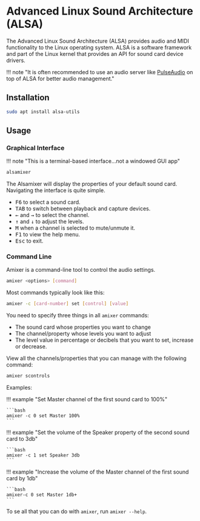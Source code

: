 # Advanced Linux Sound Architecture (ALSA)

The Advanced Linux Sound Architecture (ALSA) provides audio and MIDI functionality to the Linux operating system. ALSA is a software framework and part of the Linux kernel that provides an API for sound card device drivers.

!!! note "It is often recommended to use an audio server like [PulseAudio](pulse-audio.md) on top of ALSA for better audio management."

## Installation

```bash title="Ubuntu/Debian"
sudo apt install alsa-utils
```

## Usage

### Graphical Interface

!!! note "This is a terminal-based interface...not a windowed GUI app"

```bash
alsamixer
```

The Alsamixer will display the properties of your default sound card. Navigating the interface is quite simple.

- <kbd>F6</kbd> to select a sound card.
- <kbd>TAB</kbd> to switch between playback and capture devices.
- <kbd>←</kbd> and <kbd>→</kbd> to select the channel.
- <kbd>↑</kbd> and <kbd>↓</kbd> to adjust the levels.
- <kbd>M</kbd> when a channel is selected to mute/unmute it.
- <kbd>F1</kbd> to view the help menu.
- <kbd>Esc</kbd> to exit.

### Command Line

Amixer is a command-line tool to control the audio settings.

```bash
amixer <options> [command]
```

Most commands typically look like this:

```bash
amixer -c [card-number] set [control] [value]
```

You need to specify three things in all `amixer` commands:

- The sound card whose properties you want to change
- The channel/property whose levels you want to adjust
- The level value in percentage or decibels that you want to set, increase or decrease.

View all the channels/properties that you can manage with the following command:

```bash
amixer scontrols
```

Examples:

!!! example "Set Master channel of the first sound card to 100%"

    ```bash
    amixer -c 0 set Master 100%
    ```

!!! example "Set the volume of the Speaker property of the second sound card to 3db"

    ```bash
    amixer -c 1 set Speaker 3db
    ```

!!! example "Increase the volume of the Master channel of the first sound card by 1db"

    ```bash
    amixer-c 0 set Master 1db+
    ```

To se all that you can do with `amixer`, run `amixer --help`.